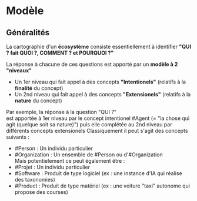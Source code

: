 Modèle
==

Généralités
-
La cartographie d'un __écosystème__ consiste essentiellement à identifier __"QUI ? fait QUOI ?, COMMENT ? et POURQUOI ?"__

La réponse à chacune de ces questions est apporté par un __modèle à 2 "niveaux"__
* Un 1er niveau qui fait appel à des concepts __"Intentionels"__ (relatifs à la __finalité__ du concept)
* Un 2nd niveau qui fait appel à des concepts __"Extensionels"__ (relatifs à la __nature__ du concept)

Par exemple, la réponse à la question "QUI ?"   
est apportée à 1er niveau par le concept intentionel #Agent (= "la chose qui agit (quelque soit sa nature)")
puis elle complétée au 2nd niveau par différents concepts extensionels
Classiquement il peut s'agit des concepts suivants :
* #Person : Un individu particulier   
* #Organization : Un ensemble de #Person ou d'#Organization   
Mais potentielement ce peut également être :   
* #Projet : Un individu particulier   
* #Software : Produit de type logiciel (ex : une instance d'IA qui réalise des taxonomies)   
* #Product : Produit de type matériel (ex : une voiture "taxi" autonome qui propose des courses)   
